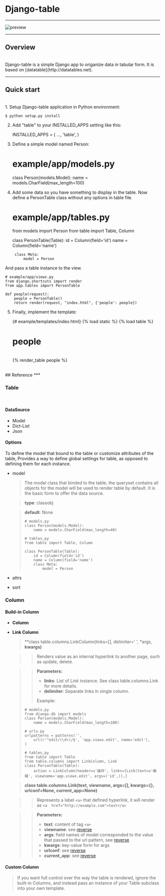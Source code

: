 # Django-table
***

![preview](http://redmine.funshion.com/redmine/attachments/download/54280/django-table.png)

***
## Overview
<br>
Django-table is a simple Django app to origanize data in tabular form.
It is based on [datatable](http://datatables.net).

***
## Quick start
<br>
1. Setup Django-table application in Python environment:<br>

    $ python setup.py install
2. Add "table" to your INSTALLED_APPS setting like this:<br>

    INSTALLED_APPS = (
        ...,
        'table',
    )
3. Define a simple model named Person:<br>

    # example/app/models.py
    class Person(models.Model):
        name = models.CharField(max_length=100)
4. Add some data so you have something to display in the table.
Now define a PersonTable class without any options in table file.<br>

    # example/app/tables.py
    from models import Person
    from table import Table, Column
    
    class PersonTable(Table):
        id = Column(field='id')
        name = Column(field='name')

        class Meta:
            model = Person

And pass a table instance to the view.

    # example/app/views.py
    from django.shortcuts import render
    from app.tables import PersonTable

    def people(request):
        people = PersonTable()
        return render(request, "index.html", {'people': people})
5. Finally, implement the template:<br>

    {# example/templates/index.html}
    {% load static %}
    {% load table %}

    <link href="{% static 'css/bootstrap.min.css' %}" rel="stylesheet" media="screen">
    <script src="{% static 'js/jquery.min.js' %}"></script>
    <script src="{% static 'js/bootstrap.min.js' %}"></script>

    <!DOCTYPE html>
    <html>
        <head>
            <meta http-equiv="content-type" content="text/html; charset=utf-8" />
            <title>person</title>
        </head>
        <body>
            <div class="container" style="margin-top: 10px">
                <h1>people</h1>
                <br />
                {% render_table people %}
            </div>
        </body>
    </html>

<br>
## Reference
***

### Table
<br>

#### DataSource


* Model
* Dict-List
* Json

#### Options


  To define the model that bound to the table or customize attributes of the table, 
Provides a way to define global settings for table, as opposed to defining them for each instance.

* model
  
  > The model class that binded to the table, the queryset contains all objects for the model will be used to render table by default. It is the basic form to offer the data source.

  > **type**: classobj
  
  > **default**: None
  >
  >     # models.py
  >     class Person(models.Model):
  >         name = models.CharField(max_length=40)
  > 
  >     # tables.py
  >     from table import Table, Column
  >
  >     class PersonTable(Table):
  >         id = Column(field='id')
  >         name = Column(field='name')
  >         class Meta:
  >             model = Person

* attrs
* sort

### Column
#### Build-in Column
  * **Column**
  
  * **Link Column**

      > **class table.columns.LinkColumn(links=[], delimiter=' ', *args, **kwargs)**

      > > Renders value as an internal hyperlink to another page, such as update, delete. 

      > > **Parameters:** 
      > > * **links**: List of *Link* instance. See class table.columns.Link for more details.
      > > * **delimiter**: Separate links in single column.
      > >
      > > Example:
      > >
      >     # models.py
      >     from django.db import models
      >     class Person(models.Model):
      >         name = models.CharField(max_length=100)
      > >
      >     # urls.py
      >     urlpatterns = patterns('',
      >         url(r'^edit/(\d+)/$', 'app.views.edit', name='edit'),
      >     )
      > >
      >     # tables.py
      >     from table import Table
      >     from table.columns import LinkColumn, Link
      >     class PersonTable(Table):
      >         action = LinkColumn(header=u'操作', links=[Link(text=u'编辑', viewname='app.views.edit', args=('id',)),]
    
      > **class table.columns.Link(text, viewname, args=[], kwargs={}, urlconf=None, current_app=None)**
      
      > > Represents a label `<a>` that defined hyperlink, it will render as `<a  href="http://example.com">text</a>` 
      
      > > **Parameters:**
      > > * **text**: content of tag `<a>`
      > > * **viewname**: see [reverse](http://docs.djangoproject.com/en/dev/ref/urlresolvers/#django.core.urlresolvers.reverse)
      > > * **args**: field names of model corresponded to the value that passed to the url pattern, see [reverse](http://docs.djangoproject.com/en/dev/ref/urlresolvers/#django.core.urlresolvers.reverse)
      > > * **kwargs**: key-value form for args
      > > * **urlconf**: see [reverse](http://docs.djangoproject.com/en/dev/ref/urlresolvers/#django.core.urlresolvers.reverse)
      > > * **current_app**: see [reverse](http://docs.djangoproject.com/en/dev/ref/urlresolvers/#django.core.urlresolvers.reverse)




#### Custom Column

  > If you want full control over the way the table is rendered, ignore the built-in Columns,
and instead pass an instance of your Table subclass into your own template.
